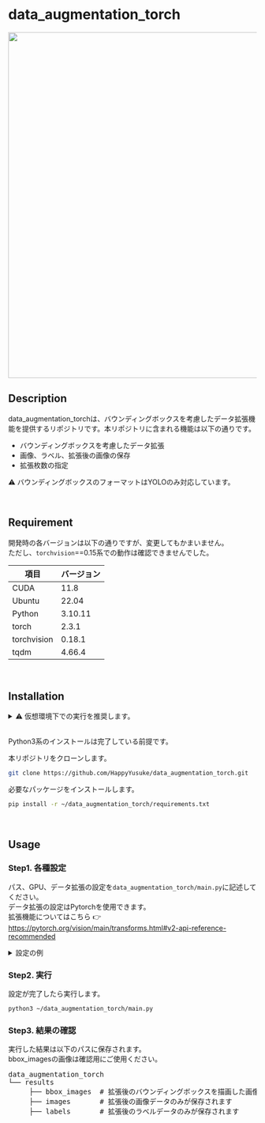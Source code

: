 # data_augmentation_torch
<div align="center">
  <img src="https://github.com/user-attachments/assets/ce8f4685-fdbe-46f4-a722-ace41159b836" width="700">
</div>

## Description
data_augmentation_torchは、バウンディングボックスを考慮したデータ拡張機能を提供するリポジトリです。本リポジトリに含まれる機能は以下の通りです。
* バウンディングボックスを考慮したデータ拡張
* 画像、ラベル、拡張後の画像の保存
* 拡張枚数の指定

⚠️ バウンディングボックスのフォーマットはYOLOのみ対応しています。

</br>

## Requirement
開発時の各バージョンは以下の通りですが、変更してもかまいません。</br>
ただし、`torchvision`==0.15系での動作は確認できませんでした。

| 項目 | バージョン |
| --- | --- |
| CUDA | 11.8 |
| Ubuntu | 22.04 |
| Python | 3.10.11 |
| torch | 2.3.1 |
| torchvision | 0.18.1 |
| tqdm | 4.66.4 |

</br>

## Installation

<details>
<summary>⚠️ 仮想環境下での実行を推奨します。</summary>
  pipenvのインストール

  ```bash
  pip install pipenv
  ```
  
  ディレクトリの作成
  
  ```bash
  mkdir ~/Project1
  cd ~/Project1
  ```

  仮想環境を生成する

  ```bash
  pipenv
  ```
  
  仮想環境の中に入る

  ```bash
  pipenv shell
  ```

</details>

</br>

Python3系のインストールは完了している前提です。

本リポジトリをクローンします。

```bash
git clone https://github.com/HappyYusuke/data_augmentation_torch.git
```

必要なパッケージをインストールします。

```bash
pip install -r ~/data_augmentation_torch/requirements.txt
```

</br>

## Usage
### Step1. 各種設定
パス、GPU、データ拡張の設定を`data_augmentation_torch/main.py`に記述してください。 </br>
データ拡張の設定はPytorchを使用できます。</br>
拡張機能についてはこちら 👉 https://pytorch.org/vision/main/transforms.html#v2-api-reference-recommended
<details>
<summary>設定の例</summary>
  
  ```py
  # 保存するファイル名
  SAVE_NAME = "laser_img_aug"
  # 読み込むディレクトリまでのパス
  IMAGES_PATH = "/home/demulab/follow_me_dataset_origin/train_val/images"
  LABELS_PATH = "/home/demulab/follow_me_dataset_origin/train_val/labels"
  # GPUの設定
  DEVICE = "cuda:0"
  # 何枚拡張するか
  AUGMENTATION_NUM = 125000 - 11923
  # 拡張後のデータを確認するか
  DATA_CHECK = True
  # データ拡張の設定
  DATA_AUGMENTATION_TRANSFORMS = [
          T.Compose([
              T.ToImage(),

              # 切り取って指定されたサイズに変更する
              #T.RandomResizedCrop(size=(700, 700), antialias=True),
              # 水平に反転
              T.RandomHorizontalFlip(p=0.5),
              # 鮮鋭化
              T.RandomAdjustSharpness(sharpness_factor=0 ,p=0.2),
              T.RandomAdjustSharpness(sharpness_factor=3, p=0.2),
              T.RandomAdjustSharpness(sharpness_factor=5, p=0.2),
              # アフィン変換
              T.RandomAffine(degrees=[-10, 10], translate=(0.2, 0.2), scale=(0.7, 1.5)),

              T.ToDtype(torch.uint8, scale=True)
              ]),

          T.Compose([
              T.ToImage(),

              # 射影変換(pは確率)
              T.RandomPerspective(p=0.3),
              # 鮮鋭化
              T.RandomAdjustSharpness(sharpness_factor=0 ,p=0.2),
              T.RandomAdjustSharpness(sharpness_factor=3, p=0.2),
              T.RandomAdjustSharpness(sharpness_factor=5, p=0.2),
              # 水平に反転
              T.RandomHorizontalFlip(p=0.5),
            
              T.ToDtype(torch.uint8, scale=True)
              ]),

          T.Compose([
              T.ToImage(),

              # 回転
              T.RandomRotation(degrees=20),
              # アフィン変換
              T.RandomAffine(degrees=[-10, 10], translate=(0.2, 0.2), scale=(0.7, 1.5)),
              # 水平に反転
              T.RandomHorizontalFlip(p=0.5),

              T.ToDtype(torch.uint8, scale=True)
              ]),
          ]
  ```

</details>

### Step2. 実行
設定が完了したら実行します。

```bash
python3 ~/data_augmentation_torch/main.py
```

### Step3. 結果の確認

実行した結果は以下のパスに保存されます。</br>
bbox_imagesの画像は確認用にご使用ください。

<pre>
data_augmentation_torch
└── results
     ├── bbox_images  # 拡張後のバウンディングボックスを描画した画像が保存されます
     ├── images       # 拡張後の画像データのみが保存されます
     ├── labels       # 拡張後のラベルデータのみが保存されます
</pre>


